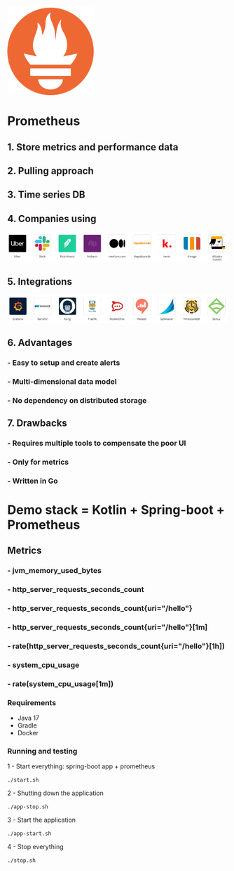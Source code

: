 <img height="200" src="images/img.png" width="200"/>

# Prometheus

## 1. Store metrics and performance data
## 2. Pulling approach
## 3. Time series DB
## 4. Companies using
![img_1.png](images/img_1.png)

## 5. Integrations
![img_2.png](images/img_2.png)

## 6. Advantages
### - Easy to setup and create alerts
### - Multi-dimensional data model
### - No dependency on distributed storage

## 7. Drawbacks
### - Requires multiple tools to compensate the poor UI
### - Only for metrics
### - Written in Go

# Demo stack = Kotlin + Spring-boot + Prometheus

## Metrics
### - jvm_memory_used_bytes
### - http_server_requests_seconds_count
### - http_server_requests_seconds_count{uri="/hello"}
### - http_server_requests_seconds_count{uri="/hello"}[1m]
### - rate(http_server_requests_seconds_count{uri="/hello"}[1h])
### - system_cpu_usage
### - rate(system_cpu_usage[1m])


### Requirements
- Java 17
- Gradle
- Docker

### Running and testing

1 - Start everything: spring-boot app + prometheus
```
./start.sh
```

2 - Shutting down the application
```
./app-stop.sh
```

3 - Start the application
```
./app-start.sh
```

4 - Stop everything
```
./stop.sh
```
